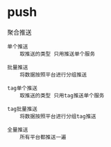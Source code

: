 # push
聚合推送
```$xslt
单个推送
	取推送的类型 只用推送单个服务
	
批量推送
	将数据按照平台进行分组推送
	
tag单个推送
	取推送的类型 只用tag推送单个服务
	
tag批量推送
	将数据按照平台进行分组tag推送
	
全量推送
	所有平台都推送一遍
```